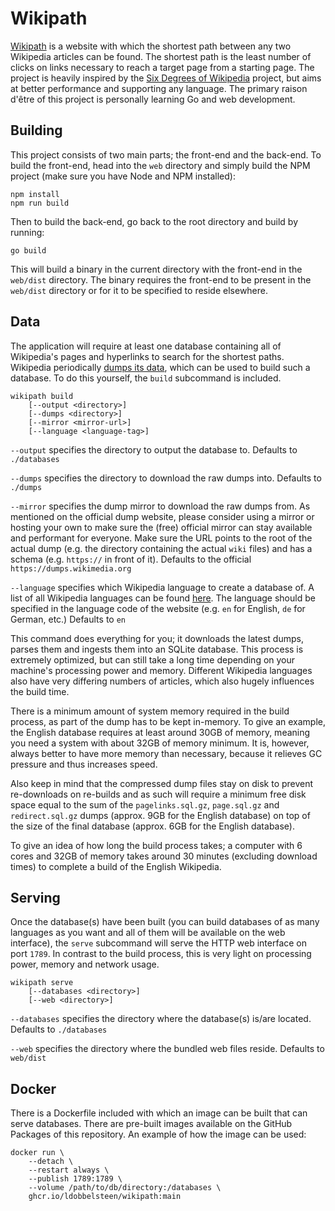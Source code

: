 # Wikipath

[Wikipath](https://wikipath.dobbel.dev) is a website with which the shortest path between any two Wikipedia articles can be found. The shortest path is the least number of clicks on links necessary to reach a target page from a starting page. The project is heavily inspired by the [Six Degrees of Wikipedia](https://www.sixdegreesofwikipedia.com) project, but aims at better performance and supporting any language. The primary raison d'être of this project is personally learning Go and web development.

## Building

This project consists of two main parts; the front-end and the back-end. To build the front-end, head into the `web` directory and simply build the NPM project (make sure you have Node and NPM installed):

```
npm install
npm run build
```

Then to build the back-end, go back to the root directory and build by running:

```
go build
```

This will build a binary in the current directory with the front-end in the `web/dist` directory. The binary requires the front-end to be present in the `web/dist` directory or for it to be specified to reside elsewhere.

## Data

The application will require at least one database containing all of Wikipedia's pages and hyperlinks to search for the shortest paths. Wikipedia periodically [dumps its data](https://dumps.wikimedia.org/), which can be used to build such a database. To do this yourself, the `build` subcommand is included.

```
wikipath build
    [--output <directory>]
    [--dumps <directory>]
    [--mirror <mirror-url>]
    [--language <language-tag>]
```

`--output` specifies the directory to output the database to. Defaults to `./databases`

`--dumps` specifies the directory to download the raw dumps into. Defaults to `./dumps`

`--mirror` specifies the dump mirror to download the raw dumps from. As mentioned on the official dump website, please consider using a mirror or hosting your own to make sure the (free) official mirror can stay available and performant for everyone. Make sure the URL points to the root of the actual dump (e.g. the directory containing the actual `wiki` files) and has a schema (e.g. `https://` in front of it). Defaults to the official `https://dumps.wikimedia.org`

`--language` specifies which Wikipedia language to create a database of. A list of all Wikipedia languages can be found [here](https://en.wikipedia.org/wiki/List_of_Wikipedias). The language should be specified in the language code of the website (e.g. `en` for English, `de` for German, etc.) Defaults to `en`

This command does everything for you; it downloads the latest dumps, parses them and ingests them into an SQLite database. This process is extremely optimized, but can still take a long time depending on your machine's processing power and memory. Different Wikipedia languages also have very differing numbers of articles, which also hugely influences the build time.

There is a minimum amount of system memory required in the build process, as part of the dump has to be kept in-memory. To give an example, the English database requires at least around 30GB of memory, meaning you need a system with about 32GB of memory minimum. It is, however, always better to have more memory than necessary, because it relieves GC pressure and thus increases speed.

Also keep in mind that the compressed dump files stay on disk to prevent re-downloads on re-builds and as such will require a minimum free disk space equal to the sum of the `pagelinks.sql.gz`, `page.sql.gz` and `redirect.sql.gz` dumps (approx. 9GB for the English database) on top of the size of the final database (approx. 6GB for the English database).

To give an idea of how long the build process takes; a computer with 6 cores and 32GB of memory takes around 30 minutes (excluding download times) to complete a build of the English Wikipedia.

## Serving

Once the database(s) have been built (you can build databases of as many languages as you want and all of them will be available on the web interface), the `serve` subcommand will serve the HTTP web interface on port `1789`. In contrast to the build process, this is very light on processing power, memory and network usage.

```
wikipath serve
    [--databases <directory>]
    [--web <directory>]
```

`--databases` specifies the directory where the database(s) is/are located. Defaults to `./databases`

`--web` specifies the directory where the bundled web files reside. Defaults to `web/dist`

## Docker

There is a Dockerfile included with which an image can be built that can serve databases. There are pre-built images available on the GitHub Packages of this repository. An example of how the image can be used:

```
docker run \
    --detach \
    --restart always \
    --publish 1789:1789 \
    --volume /path/to/db/directory:/databases \
    ghcr.io/ldobbelsteen/wikipath:main
```
